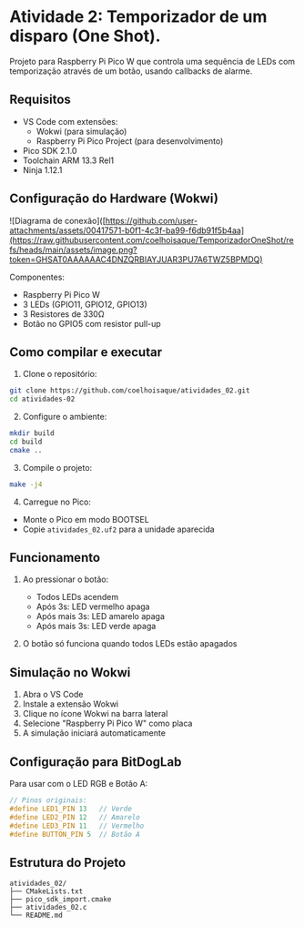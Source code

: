 # Atividade 2: Temporizador de um disparo (One Shot).

Projeto para Raspberry Pi Pico W que controla uma sequência de LEDs com temporização através de um botão, usando callbacks de alarme.

## Requisitos
- VS Code com extensões:
  - Wokwi (para simulação)
  - Raspberry Pi Pico Project (para desenvolvimento)
- Pico SDK 2.1.0
- Toolchain ARM 13.3 Rel1
- Ninja 1.12.1

## Configuração do Hardware (Wokwi)

![Diagrama de conexão]([https://github.com/user-attachments/assets/00417571-b0f1-4c3f-ba99-f6db91f5b4aa](https://raw.githubusercontent.com/coelhoisaque/TemporizadorOneShot/refs/heads/main/assets/image.png?token=GHSAT0AAAAAAC4DNZQRBIAYJUAR3PU7A6TWZ5BPMDQ)

Componentes:
- Raspberry Pi Pico W
- 3 LEDs (GPIO11, GPIO12, GPIO13)
- 3 Resistores de 330Ω
- Botão no GPIO5 com resistor pull-up

## Como compilar e executar

1. Clone o repositório:
```bash
git clone https://github.com/coelhoisaque/atividades_02.git
cd atividades-02
```

2. Configure o ambiente:
```bash
mkdir build
cd build
cmake ..
```

3. Compile o projeto:
```bash
make -j4
```

4. Carregue no Pico:
- Monte o Pico em modo BOOTSEL
- Copie `atividades_02.uf2` para a unidade aparecida

## Funcionamento
1. Ao pressionar o botão:
   - Todos LEDs acendem
   - Após 3s: LED vermelho apaga
   - Após mais 3s: LED amarelo apaga
   - Após mais 3s: LED verde apaga

2. O botão só funciona quando todos LEDs estão apagados

## Simulação no Wokwi
1. Abra o VS Code
2. Instale a extensão Wokwi
3. Clique no ícone Wokwi na barra lateral
4. Selecione "Raspberry Pi Pico W" como placa
5. A simulação iniciará automaticamente

## Configuração para BitDogLab
Para usar com o LED RGB e Botão A:
```c
// Pinos originais:
#define LED1_PIN 13   // Verde
#define LED2_PIN 12   // Amarelo 
#define LED3_PIN 11   // Vermelho
#define BUTTON_PIN 5  // Botão A
```

## Estrutura do Projeto
```
atividades_02/
├── CMakeLists.txt
├── pico_sdk_import.cmake
├── atividades_02.c
└── README.md
```
